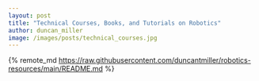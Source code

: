 ```yaml
---
layout: post
title: "Technical Courses, Books, and Tutorials on Robotics"
author: duncan_miller
image: /images/posts/technical_courses.jpg
---
```


{% remote_md https://raw.githubusercontent.com/duncantmiller/robotics-resources/main/README.md %}
